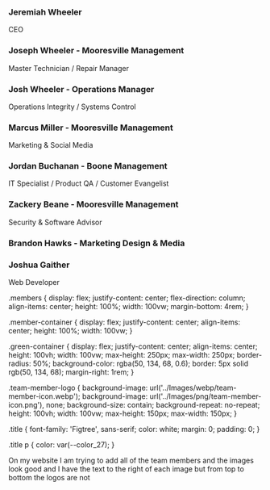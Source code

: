 <div class="members">
    <div class="member-container">
        <div class="green-container">
            <div class="team-member-logo"></div>
        </div>
        <div class="title">
            <h3>Jeremiah Wheeler</h3>
            <p>CEO</p>
        </div>
    </div>
    <div class="member-container">
        <div class="green-container">
            <div class="team-member-logo"></div>
        </div>
        <div class="title">
            <h3>Joseph Wheeler - Mooresville Management</h3>
            <p>Master Technician / Repair Manager</p>
        </div>
    </div>
    <div class="member-container">
        <div class="green-container">
            <div class="team-member-logo"></div>
        </div>
        <div class="title">
            <h3>Josh Wheeler - Operations Manager</h3>
            <p>Operations Integrity / Systems Control</p>
        </div>
    </div>
    <div class="member-container">
        <div class="green-container">
            <div class="team-member-logo"></div>
        </div>
        <div class="title">
            <h3>Marcus Miller - Mooresville Management</h3>
            <p>Marketing & Social Media</p>
        </div>
    </div>
    <div class="member-container">
        <div class="green-container">
            <div class="team-member-logo"></div>
        </div>
        <div class="title">
            <h3>Jordan Buchanan - Boone Management</h3>
            <p>IT Specialist / Product QA / Customer Evangelist</p>
        </div>
    </div>
    <div class="member-container">
        <div class="green-container">
            <div class="team-member-logo"></div>
        </div>
        <div class="title">
            <h3>Zackery Beane - Mooresville Management</h3>
            <p>Security & Software Advisor</p>
        </div>
    </div>
    <div class="member-container">
        <div class="green-container">
            <div class="team-member-logo"></div>
        </div>
        <div class="title">
            <h3>Brandon Hawks - Marketing Design & Media</h3>
            <p></p>
        </div>
    </div>
    <div class="member-container">
        <div class="green-container">
            <div class="team-member-logo"></div>
        </div>
        <div class="title">
            <h3>Joshua Gaither</h3>
            <p>Web Developer</p>
        </div>
    </div>
</div>

.members {
    display: flex;
    justify-content: center;
    flex-direction: column;
    align-items: center;
    height: 100%;
    width: 100vw;
    margin-bottom: 4rem;
}

.member-container {
    display: flex;
    justify-content: center;
    align-items: center;
    height: 100%;
    width: 100vw;
}

.green-container {
    display: flex;
    justify-content: center;
    align-items: center;
    height: 100vh;
    width: 100vw;
    max-height: 250px;
    max-width: 250px;
    border-radius: 50%;
    background-color: rgba(50, 134, 68, 0.6);
    border: 5px solid rgb(50, 134, 68);
    margin-right: 1rem;
}

.team-member-logo {
    background-image: url('../Images/webp/team-member-icon.webp');
    background-image: url('../Images/png/team-member-icon.png'), none;
    background-size: contain;
    background-repeat: no-repeat;
    height: 100vh;
    width: 100vw;
    max-height: 150px;
    max-width: 150px;
}

.title {
    font-family: 'Figtree', sans-serif;
    color: white;
    margin: 0;
    padding: 0;
}

.title p {
    color: var(--color_27);
}

On my website I am trying to add all of the team members and the images look good and I have the text to the right of each image but from top to bottom the logos are not 